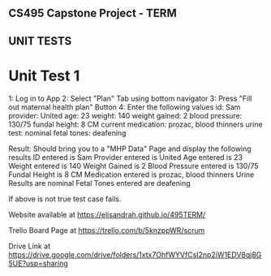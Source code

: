 ## CS495 Capstone Project - TERM

## UNIT TESTS
# Unit Test 1
1: Log in to App
2: Select "Plan" Tab using bottom navigator
3: Press "Fill out maternal health plan" Button
4: Enter the following values
id: Sam
provider: United
age: 23
weight: 140
weight gained: 2
blood pressure: 130/75
fundal height: 8 CM
current medication: prozac, blood thinners
urine test: nominal
fetal tones: deafening

Result: Should bring you to a "MHP Data" Page and display the following results
ID entered is Sam
Provider entered is United
Age entered is 23
Weight entered is 140
Weight Gained is 2
Blood Pressure entered is 130/75
Fundal Height is 8 CM
Medication entered is prozac, blood thinners
Urine Results are nominal
Fetal Tones entered are deafening

If above is not true test case fails.


Website available at https://elisandrah.github.io/495TERM/

Trello Board Page at https://trello.com/b/5knzppWR/scrum

Drive Link at https://drive.google.com/drive/folders/1xtx7OhfWYVfCsI2np2iW1EDV8qj8G5UE?usp=sharing
